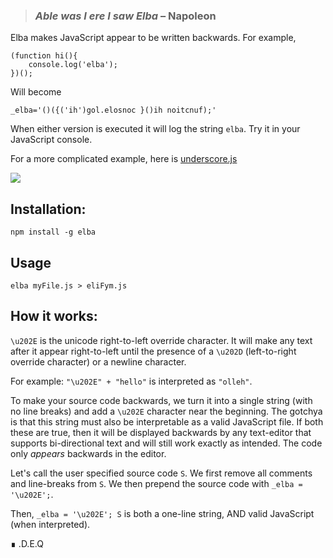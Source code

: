 > ### *Able was I ere I saw Elba* – Napoleon

Elba makes JavaScript appear to be written backwards. For example,

```
(function hi(){
    console.log('elba');
})();
```

Will become

```
_elba='‮';(function hi(){ console.log('hi')})()
```

When either version is executed it will log the string `elba`. Try it in your JavaScript console.

For a more complicated example, here is [underscore.js](https://gist.githubusercontent.com/dmvaldman/8238a65a460ffea046888c1872db66f5/raw/cd70b743086164b8db0fa2c3cc9ef0b13f3b3fc7/erocsrednu.js)

<img src="http://i.imgur.com/yZxfEx3.png">

## Installation:

```
npm install -g elba
```

## Usage

```
elba myFile.js > eliFym.js
```

## How it works:

`\u202E` is the unicode right-to-left override character.
It will make any text after it appear right-to-left until the presence of
a `\u202D` (left-to-right override character) or a newline character.

For example: `"\u202E" + "hello"` is interpreted as `"olleh"`.

To make your source code backwards, we turn it into a single string (with no line breaks) and add a `\u202E` character
near the beginning. The gotchya is that this string must also be interpretable as a valid JavaScript file.
If both these are true, then it will be displayed backwards by any text-editor that supports
bi-directional text and will still work exactly as intended. The code only _appears_ backwards in the editor.

Let's call the user specified source code `S`. We first remove all comments and line-breaks from `S`. We then prepend the source code with
`_elba = '\u202E';`.

Then, `_elba = '\u202E'; S` is both a one-line string, AND valid JavaScript (when interpreted).

∎ .D.E.Q
